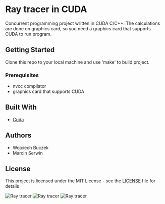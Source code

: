 #  Ray tracer in CUDA

Concurrent programming project written in CUDA C/C++.
The calculations are done on graphics card, so you need a graphics card that supports CUDA to run program.

## Getting Started

Clone this repo to your local machine and use 'make' to build project.

### Prerequisites

- nvcc compilator
- graphics card that supports CUDA

## Built With

* [Cuda](https://developer.nvidia.com/cuda-zone)

## Authors

- Wojciech Buczek
- Marcin Serwin

## License

This project is licensed under the MIT License - see the [LICENSE](LICENSE) file for details

![Ray tracer](https://i.imgur.com/DnE9XDe.png)
![Ray tracer](https://i.imgur.com/wL2hifm.png)
![Ray tracer](https://i.imgur.com/47JAnX9.png)
